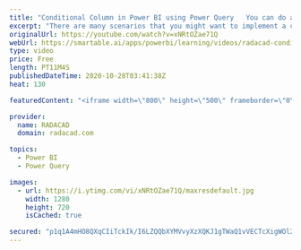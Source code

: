 ```yaml
---
title: "Conditional Column in Power BI using Power Query   You can do anything"
excerpt: "There are many scenarios that you might want to implement a conditional expression. When the conditional expression's logic is on a row-by-row basis, the best is doing it in Power Query rather than DAX (there are exceptions always), The Add Conditional Column in Power Query is a very helpful option,"
originalUrl: https://youtube.com/watch?v=xNRtOZae71Q
webUrl: https://smartable.ai/apps/powerbi/learning/videos/radacad-conditional-column-in-power-bi-using-power-query-you-can-do-anything/
type: video
price: Free
length: PT11M4S
publishedDateTime: 2020-10-28T03:41:38Z
heat: 130

featuredContent: "<iframe width=\"800\" height=\"500\" frameborder=\"0\" src=\"https://www.youtube.com/embed/xNRtOZae71Q\" allow=\"accelerometer; autoplay; encrypted-media; gyroscope; picture-in-picture\" allowfullscreen></iframe>"

provider:
  name: RADACAD
  domain: radacad.com

topics:
  - Power BI
  - Power Query

images:
  - url: https://i.ytimg.com/vi/xNRtOZae71Q/maxresdefault.jpg
    width: 1280
    height: 720
    isCached: true

secured: "p1q1A4mHO8QXqCIiTckIk/I6LZQQbXYMVvyXzXQKJ1gTWaQ1vVECTcXigWOl2GW0xkrbH2iT0Scbm4GjBsIF3S1b1S8rR/JBqN7CN72dBRE+ln1HeDAQwa/kViHzptMQJJnweUja02NNrLlDHV8lFx8Pe4Kh16U6FCFyX6OULIMBavVkkZpC7weO+MvPim7u5CwX6pNwuqPtZXtomCDbbhFfnxC4t8ZRAPb3RfnZOcDtr7bPHCNRQ5JkDh7DFGi1KqmZ6ag0xA6echpkOf8g8Xhu/coi+c/RDGPkBRGWFzQ0WjgySD9T5fvRxDcFXHWah1TfgJHj9he51Z6gqGI2p+HZHl3O34/7WOF+cw5mCUNeBGAHK2S4VBK/WspCqGG7tN0qEmp+v8pZM0au3merqbfsgsMUwHtLcpr6bhK9q4Q=;ux7xZUhji6oZEZMTw6zKIA=="
---
```


